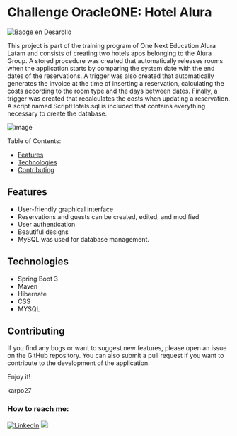 # Challenge OracleONE: Hotel Alura
![Badge en Desarollo](https://img.shields.io/badge/STATUS-%20DEVELOPEMENT-green)

This project is part of the training program of One Next Education Alura Latam and consists of creating two hotels apps belonging to the Alura Group. A stored procedure was created that automatically releases rooms when the application starts by comparing the system date with the end dates of the reservations. A trigger was also created that automatically generates the invoice at the time of inserting a reservation, calculating the costs according to the room type and the days between dates. Finally, a trigger was created that recalculates the costs when updating a reservation. A script named ScriptHotels.sql is included that contains everything necessary to create the database.

![image](https://user-images.githubusercontent.com/54405665/236014609-c8f87ef7-1ca5-41e3-9b6f-61b43ab4ccb0.png)

Table of Contents:

- [Features](#Features)
- [Technologies](#Technologies)
- [Contributing](#Contributing)

## Features
- User-friendly graphical interface
- Reservations and guests can be created, edited, and modified
- User authentication
- Beautiful designs
- MySQL was used for database management. 

## Technologies
- Spring Boot 3 
- Maven 
- Hibernate
- CSS
- MYSQL

## Contributing
If you find any bugs or want to suggest new features, please open an issue on the GitHub repository. You can also submit a pull request if you want to contribute to the development of the application.

Enjoy it!

karpo27

### How to reach me:

[![LinkedIn](https://img.shields.io/badge/LinkedIn-0077B5?style=for-the-badge&logo=linkedin&logoColor=white)](https://www.linkedin.com/in/julian-giudice-940771a1/)
<a href = "mailto:juliangiudice@hotmail.com"><img src="https://img.shields.io/badge/Gmail-D14836?style=for-the-badge&logo=gmail&logoColor=white" target="_blank"></a>
